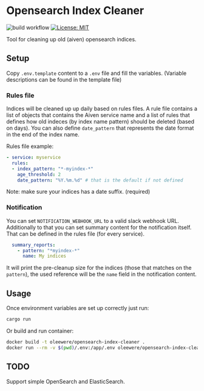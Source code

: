 # Opensearch Index Cleaner

![build workflow](https://github.com/opsplane-services/opensearch-index-cleaner/actions/workflows/docker-build.yml/badge.svg)
[![License: MIT](https://img.shields.io/badge/License-MIT-blue.svg)](https://opensource.org/licenses/MIT)

Tool for cleaning up old (aiven) opensearch indices.

## Setup

Copy `.env.template` content to a `.env` file and fill the variables. (Variable descriptions can be found in the template file)

### Rules file

Indices will be cleaned up up daily based on rules files. A rule file contains a list of objects that contains the Aiven service name and a list of rules that defines how old indeces (by index name pattern) should be deleted (based on days). You can also define `date_pattern` that represents the date format in the end of the index name. 

Rules file example:

```yaml
- service: myservice
  rules:
  - index_pattern: "*-myindex-*"
    age_threshold: 2
    date_pattern: "%Y.%m.%d" # that is the default if not defined
```

Note: make sure your indices has a date suffix. (required)

### Notification

You can set `NOTIFICATION_WEBHOOK_URL` to a valid slack webhook URL. Additionally to that you can set summary content for the notification itself. That can be defined in the rules file (for every service).

```yaml
  summary_reports:
    - pattern: "*myindex-*"
      name: My indices
```

It will print the pre-cleanup size for the indices (those that matches on the `pattern`), the used reference will be the `name` field in the notification content.

## Usage

Once environment variables are set up correctly just run:

```bash
cargo run
```

Or build and run container:

```bash
docker build -t oleewere/opensearch-index-cleaner .
docker run --rm -v $(pwd)/.env:/app/.env oleewere/opensearch-index-cleaner 
```

## TODO

Support simple OpenSearch and ElasticSearch.
